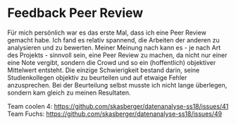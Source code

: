 # Feedback Peer Review

Für mich persönlich war es das erste Mal, dass ich eine Peer Review gemacht habe. Ich fand es relativ spannend, die Arbeiten der anderen zu analysieren und zu bewerten. Meiner Meinung nach kann es - je nach Art des Projekts - sinnvoll sein, eine Peer Review zu machen, da nicht nur einer eine Note vergibt, sondern die Crowd und so ein (hoffentlich) objektiver Mittelwert entsteht. Die einzige Schwierigkeit bestand darin, seine Studienkollegen objektiv zu beurteilen und auf etwaige Fehler anzusprechen. Bei der Beurteilung selbst musste ich nicht lange überlegen, sondern kam gleich zu meinen Resultaten.

Team coolen 4: https://github.com/skasberger/datenanalyse-ss18/issues/41
Team Fuchs: https://github.com/skasberger/datenanalyse-ss18/issues/49
